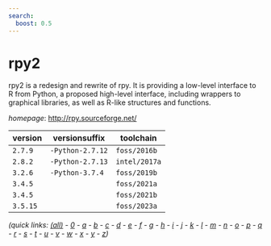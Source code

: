 ```yaml
---
search:
  boost: 0.5
---
```

# rpy2

rpy2 is a redesign and rewrite of rpy. It is providing a low-level  interface to R from Python, a proposed high-level interface, including wrappers to  graphical libraries, as well as R-like structures and functions.

*homepage*: <http://rpy.sourceforge.net/>

version | versionsuffix | toolchain
--------|---------------|----------
``2.7.9`` | ``-Python-2.7.12`` | ``foss/2016b``
``2.8.2`` | ``-Python-2.7.13`` | ``intel/2017a``
``3.2.6`` | ``-Python-3.7.4`` | ``foss/2019b``
``3.4.5`` |  | ``foss/2021a``
``3.4.5`` |  | ``foss/2021b``
``3.5.15`` |  | ``foss/2023a``


*(quick links: [(all)](../index.md) - [0](../0/index.md) - [a](../a/index.md) - [b](../b/index.md) - [c](../c/index.md) - [d](../d/index.md) - [e](../e/index.md) - [f](../f/index.md) - [g](../g/index.md) - [h](../h/index.md) - [i](../i/index.md) - [j](../j/index.md) - [k](../k/index.md) - [l](../l/index.md) - [m](../m/index.md) - [n](../n/index.md) - [o](../o/index.md) - [p](../p/index.md) - [q](../q/index.md) - [r](../r/index.md) - [s](../s/index.md) - [t](../t/index.md) - [u](../u/index.md) - [v](../v/index.md) - [w](../w/index.md) - [x](../x/index.md) - [y](../y/index.md) - [z](../z/index.md))*

